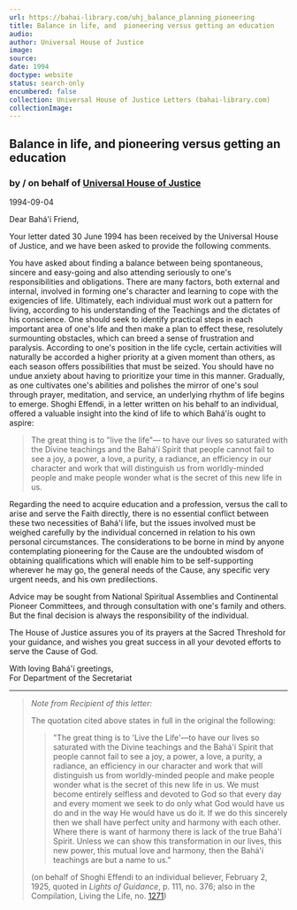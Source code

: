 ```yaml
---
url: https://bahai-library.com/uhj_balance_planning_pioneering
title: Balance in life, and  pioneering versus getting an education
audio: 
author: Universal House of Justice
image: 
source: 
date: 1994
doctype: website
status: search-only
encumbered: false
collection: Universal House of Justice Letters (bahai-library.com)
collectionImage: 
---
```



## Balance in life, and pioneering versus getting an education

### by / on behalf of [Universal House of Justice](https://bahai-library.com/author/Universal+House+of+Justice)

1994-09-04


Dear Bahá'í Friend,  
  
Your letter dated 30 June 1994 has been received by the Universal House of Justice, and we have been asked to provide the following comments.  
  
You have asked about finding a balance between being spontaneous, sincere and easy-going and also attending seriously to one's responsibilities and obligations. There are many factors, both external and internal, involved in forming one's character and learning to cope with the exigencies of life. Ultimately, each individual must work out a pattern for living, according to his understanding of the Teachings and the dictates of his conscience. One should seek to identify practical steps in each important area of one's life and then make a plan to effect these, resolutely surmounting obstacles, which can breed a sense of frustration and paralysis. According to one's position in the life cycle, certain activities will naturally be accorded a higher priority at a given moment than others, as each season offers possibilities that must be seized. You should have no undue anxiety about having to prioritize your time in this manner. Gradually, as one cultivates one's abilities and polishes the mirror of one's soul through prayer, meditation, and service, an underlying rhythm of life begins to emerge. Shoghi Effendi, in a letter written on his behalf to an individual, offered a valuable insight into the kind of life to which Bahá'ís ought to aspire:

> The great thing is to "live the life"— to have our lives so saturated with the Divine teachings and the Bahá'í Spirit that people cannot fail to see a joy, a power, a love, a purity, a radiance, an efficiency in our character and work that will distinguish us from worldly-minded people and make people wonder what is the secret of this new life in us.

Regarding the need to acquire education and a profession, versus the call to arise and serve the Faith directly, there is no essential conflict between these two necessities of Bahá'í life, but the issues involved must be weighed carefully by the individual concerned in relation to his own personal circumstances. The considerations to be borne in mind by anyone contemplating pioneering for the Cause are the undoubted wisdom of obtaining qualifications which will enable him to be self-supporting wherever he may go, the general needs of the Cause, any specific very urgent needs, and his own predilections.  
  
Advice may be sought from National Spiritual Assemblies and Continental Pioneer Committees, and through consultation with one's family and others. But the final decision is always the responsibility of the individual.  
  
The House of Justice assures you of its prayers at the Sacred Threshold for your guidance, and wishes you great success in all your devoted efforts to serve the Cause of God.  

With loving Bahá'í greetings,  
For Department of the Secretariat

  

* * *

> _Note from Recipient of this letter:_  
>   
> The quotation cited above states in full in the original the following:
> 
> > "The great thing is to 'Live the Life'—to have our lives so saturated with the Divine teachings and the Bahá'í Spirit that people cannot fail to see a joy, a power, a love, a purity, a radiance, an efficiency in our character and work that will distinguish us from worldly-minded people and make people wonder what is the secret of this new life in us. We must become entirely selfless and devoted to God so that every day and every moment we seek to do only what God would have us do and in the way He would have us do it. If we do this sincerely then we shall have perfect unity and harmony with each other. Where there is want of harmony there is lack of the true Bahá'í Spirit. Unless we can show this transformation in our lives, this new power, this mutual love and harmony, then the Bahá'í teachings are but a name to us."
> 
> (on behalf of Shoghi Effendi to an individual believer, February 2, 1925, quoted in _Lights of Guidance_, p. 111, no. 376; also in the Compilation, Living the Life, no. [1271](http://bahai-library.com/compilation_living_the_life#1271))